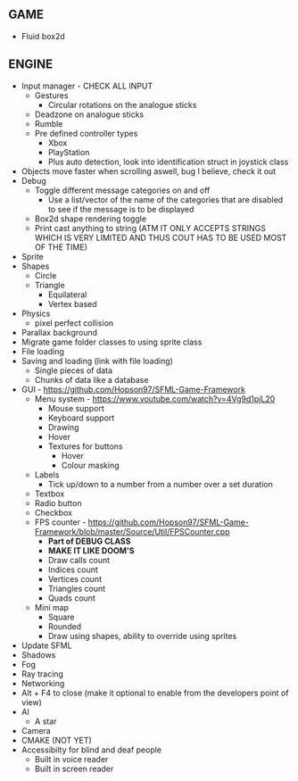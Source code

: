 GAME
-----------------------------------------------------------------
* Fluid box2d


ENGINE
-----------------------------------------------------------------
* Input manager - CHECK ALL INPUT
    - Gestures
        - Circular rotations on the analogue sticks
    - Deadzone on analogue sticks
    - Rumble
    - Pre defined controller types
        - Xbox
        - PlayStation
        - Plus auto detection, look into identification struct in joystick class
* Objects move faster when scrolling aswell, bug I believe, check it out
* Debug
    - Toggle different message categories on and off
        - Use a list/vector of the name of the categories that are disabled to see if the message is to be displayed
    - Box2d shape rendering toggle
    - Print cast anything to string (ATM IT ONLY ACCEPTS STRINGS WHICH IS VERY LIMITED AND THUS COUT HAS TO BE USED MOST OF THE TIME)
* Sprite
* Shapes
    - Circle
    - Triangle
        - Equilateral
        - Vertex based
* Physics
    - pixel perfect collision
* Parallax background
* Migrate game folder classes to using sprite class
* File loading
* Saving and loading (link with file loading)
    - Single pieces of data
    - Chunks of data like a database
* GUI - https://github.com/Hopson97/SFML-Game-Framework
    - Menu system - https://www.youtube.com/watch?v=4Vg9d1pjL20
        - Mouse support
        - Keyboard support
        - Drawing
        - Hover
        - Textures for buttons
            - Hover
            - Colour masking
    - Labels
        - Tick up/down to a number from a number over a set duration
    - Textbox
    - Radio button
    - Checkbox
    - FPS counter - https://github.com/Hopson97/SFML-Game-Framework/blob/master/Source/Util/FPSCounter.cpp
        - **Part of DEBUG CLASS**
        - **MAKE IT LIKE DOOM'S**
        - Draw calls count
        - Indices count
        - Vertices count
        - Triangles count
        - Quads count
    - Mini map
        - Square
        - Rounded
        - Draw using shapes, ability to override using sprites
* Update SFML
* Shadows
* Fog
* Ray tracing
* Networking
* Alt + F4 to close (make it optional to enable from the developers point of view)
* AI
    - A star
* Camera
* CMAKE (NOT YET)
* Accessibilty for blind and deaf people
    - Built in voice reader
    - Built in screen reader
